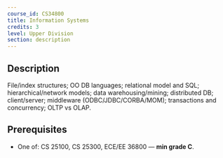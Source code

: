 ```yaml
---
course_id: CS34800
title: Information Systems
credits: 3
level: Upper Division
section: description
---
```


## Description
File/index structures; OO DB languages; relational model and SQL; hierarchical/network models; data warehousing/mining; distributed DB; client/server; middleware (ODBC/JDBC/CORBA/MOM); transactions and concurrency; OLTP vs OLAP.

## Prerequisites
- One of: CS 25100, CS 25300, ECE/EE 36800 — **min grade C**.
